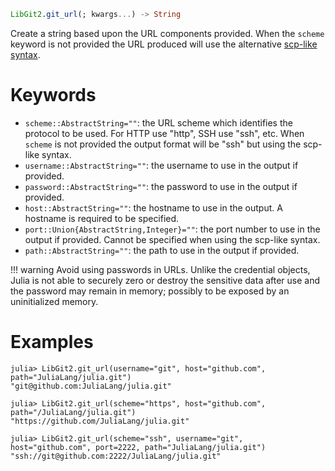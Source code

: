 ```julia
LibGit2.git_url(; kwargs...) -> String
```

Create a string based upon the URL components provided. When the `scheme` keyword is not provided the URL produced will use the alternative [scp-like syntax](https://git-scm.com/docs/git-clone#_git_urls_a_id_urls_a).

# Keywords

  * `scheme::AbstractString=""`: the URL scheme which identifies the protocol to be used. For HTTP use "http", SSH use "ssh", etc. When `scheme` is not provided the output format will be "ssh" but using the scp-like syntax.
  * `username::AbstractString=""`: the username to use in the output if provided.
  * `password::AbstractString=""`: the password to use in the output if provided.
  * `host::AbstractString=""`: the hostname to use in the output. A hostname is required to be specified.
  * `port::Union{AbstractString,Integer}=""`: the port number to use in the output if provided. Cannot be specified when using the scp-like syntax.
  * `path::AbstractString=""`: the path to use in the output if provided.

!!! warning
    Avoid using passwords in URLs. Unlike the credential objects, Julia is not able to securely zero or destroy the sensitive data after use and the password may remain in memory; possibly to be exposed by an uninitialized memory.


# Examples

```jldoctest
julia> LibGit2.git_url(username="git", host="github.com", path="JuliaLang/julia.git")
"git@github.com:JuliaLang/julia.git"

julia> LibGit2.git_url(scheme="https", host="github.com", path="/JuliaLang/julia.git")
"https://github.com/JuliaLang/julia.git"

julia> LibGit2.git_url(scheme="ssh", username="git", host="github.com", port=2222, path="JuliaLang/julia.git")
"ssh://git@github.com:2222/JuliaLang/julia.git"
```

